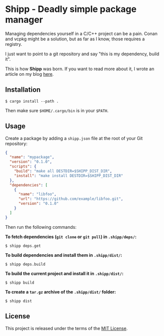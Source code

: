 # Shipp - Deadly simple package manager

Managing dependencies yourself in a C/C++ project can be a pain. Conan and vcpkg
might be a solution, but as far as I know, those requires a registry.

I just want to point to a git repository and say "this is my dependency, build it".

This is how **Shipp** was born. If you want to read more about it, I wrote an
article on my blog [here](https://david-delassus.medium.com/555eecbf7d2e?source=friends_link&sk=0a6649fef2325de32ca8ad6f51aaefd5).

## Installation

```
$ cargo install --path .
```

Then make sure `$HOME/.cargo/bin` is in your `$PATH`.

## Usage

Create a package by adding a `shipp.json` file at the root of your Git
repository:

```json
{
  "name": "mypackage",
  "version": "0.1.0",
  "scripts": {
    "build": "make all DESTDIR=$SHIPP_DIST_DIR",
    "install": "make install DESTDIR=$SHIPP_DIST_DIR"
  },
  "dependencies": [
    {
      "name": "libfoo",
      "url": "https://github.com/example/libfoo.git",
      "version": "0.1.0"
    }
  ]
}
```

Then run the following commands:

**To fetch dependencies (`git clone` or `git pull`) in `.shipp/deps/`:**

```
$ shipp deps.get
```

**To build dependencies and install them in `.shipp/dist/`:**

```
$ shipp deps.build
```

**To build the current project and install it in `.shipp/dist/`:**

```
$ shipp build
```

**To create a `tar.gz` archive of the `.shipp/dist/` folder:**

```
$ shipp dist
```

## License

This project is released under the terms of the [MIT License](./LICENSE.txt).
